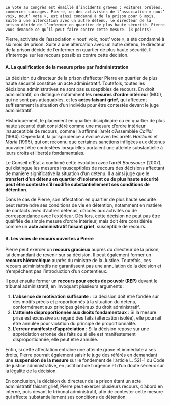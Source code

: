 ```
Le vote au Congrès est émaillé d’incidents graves : voitures brûlées, commerces saccagés. Pierre, un des activistes de l’association « nout’ voix, nout’ vote », est ainsi condamné à de la prison pour 6 mois. Suite à une altercation avec un autre détenu, le directeur de la prison décide de l’enfermer en quartier de plus haute sécurité. Pierre vous demande ce qu’il peut faire contre cette mesure. (3 points)
```

Pierre, activiste de l’association « nout’ voix, nout’ vote », a été condamné à six mois de prison. Suite à une altercation avec un autre détenu, le directeur de la prison décide de l’enfermer en quartier de plus haute sécurité. Il s’interroge sur les recours possibles contre cette décision.

#### **A. La qualification de la mesure prise par l’administration**

La décision du directeur de la prison d’affecter Pierre en quartier de plus haute sécurité constitue un acte administratif. Toutefois, toutes les décisions administratives ne sont pas susceptibles de recours. En droit administratif, on distingue notamment les **mesures d’ordre intérieur** (MOI), qui ne sont pas attaquables, et les **actes faisant grief**, qui affectent suffisamment la situation d’un individu pour être contestés devant le juge administratif.

Historiquement, le placement en quartier disciplinaire ou en quartier de plus haute sécurité était considéré comme une mesure d’ordre intérieur insusceptible de recours, comme l’a affirmé l’arrêt d’Assemblée _Caillol_ (1984). Cependant, la jurisprudence a évolué avec les arrêts _Hardouin_ et _Marie_ (1995), qui ont reconnu que certaines sanctions infligées aux détenus pouvaient être contestées lorsqu’elles portaient une atteinte substantielle à leurs droits et libertés fondamentales.

Le Conseil d'État a confirmé cette évolution avec l’arrêt _Boussouar_ (2007), qui distingue les mesures insusceptibles de recours des décisions affectant de manière significative la situation d’un détenu. Il a ainsi jugé que le **transfert d’un détenu en quartier d’isolement ou de plus haute sécurité peut être contesté s’il modifie substantiellement ses conditions de détention**.

Dans le cas de Pierre, son affectation en quartier de plus haute sécurité peut restreindre ses conditions de vie en détention, notamment en matière de contacts avec d’autres détenus, d’accès aux activités ou de correspondance avec l’extérieur. Dès lors, cette décision ne peut pas être qualifiée de simple mesure d’ordre intérieur, mais doit être considérée comme un **acte administratif faisant grief**, susceptible de recours.

#### **B. Les voies de recours ouvertes à Pierre**

Pierre peut exercer un **recours gracieux** auprès du directeur de la prison, lui demandant de revenir sur sa décision. Il peut également former un **recours hiérarchique** auprès du ministre de la Justice. Toutefois, ces recours administratifs ne garantissent pas une annulation de la décision et n’empêchent pas l’introduction d’un contentieux.

Il peut ensuite former un **recours pour excès de pouvoir (REP)** devant le tribunal administratif, en invoquant plusieurs arguments :

1. **L’absence de motivation suffisante** : La décision doit être fondée sur des motifs précis et proportionnés à la situation du détenu, conformément aux principes généraux du droit administratif.
2. **L’atteinte disproportionnée aux droits fondamentaux** : Si la mesure prise est excessive au regard des faits (altercation isolée), elle pourrait être annulée pour violation du principe de proportionnalité.
3. **L’erreur manifeste d’appréciation** : Si la décision repose sur une appréciation erronée des faits ou si elle est manifestement disproportionnée, elle peut être annulée.

Enfin, si cette affectation entraîne une atteinte grave et immédiate à ses droits, Pierre pourrait également saisir le juge des référés en demandant une **suspension de la mesure** sur le fondement de l’article L. 521-1 du Code de justice administrative, en justifiant de l’urgence et d’un doute sérieux sur la légalité de la décision.

En conclusion, la décision du directeur de la prison étant un acte administratif faisant grief, Pierre peut exercer plusieurs recours, d’abord en interne, puis devant le tribunal administratif, afin de contester cette mesure qui affecte substantiellement ses conditions de détention.